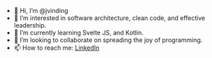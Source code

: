 - 👋 Hi, I’m @jvinding
- 👀 I’m interested in software architecture, clean code, and effective leadership.
- 🌱 I’m currently learning Svelte JS, and Kotlin.
- 💞️ I’m looking to collaborate on spreading the joy of programming.
- 📫 How to reach me: [LinkedIn](https://www.linkedin.com/in/jeremyvinding/)

<!---
jvinding/jvinding is a ✨ special ✨ repository because its `README.md` (this file) appears on your GitHub profile.
You can click the Preview link to take a look at your changes.
--->
